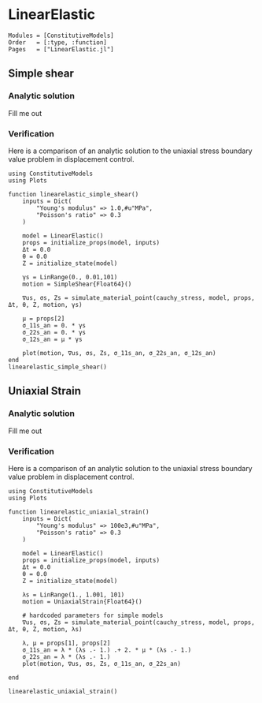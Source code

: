 # LinearElastic
```@autodocs
Modules = [ConstitutiveModels]
Order   = [:type, :function]
Pages   = ["LinearElastic.jl"]
```

## Simple shear
### Analytic solution
Fill me out

### Verification
Here is a comparison of an analytic solution to the uniaxial stress boundary value problem in displacement control.
```@example
using ConstitutiveModels
using Plots

function linearelastic_simple_shear()
    inputs = Dict(
        "Young's modulus" => 1.0,#u"MPa",
        "Poisson's ratio" => 0.3
    )

    model = LinearElastic()
    props = initialize_props(model, inputs)
    Δt = 0.0
    θ = 0.0
    Z = initialize_state(model)

    γs = LinRange(0., 0.01,101)
    motion = SimpleShear{Float64}()

    ∇us, σs, Zs = simulate_material_point(cauchy_stress, model, props, Δt, θ, Z, motion, γs)

    μ = props[2]
    σ_11s_an = 0. * γs
    σ_22s_an = 0. * γs
    σ_12s_an = μ * γs

    plot(motion, ∇us, σs, Zs, σ_11s_an, σ_22s_an, σ_12s_an)
end
linearelastic_simple_shear()
```

## Uniaxial Strain
### Analytic solution
Fill me out

### Verification
Here is a comparison of an analytic solution to the uniaxial stress boundary value problem in displacement control.
```@example
using ConstitutiveModels
using Plots

function linearelastic_uniaxial_strain()
    inputs = Dict(
        "Young's modulus" => 100e3,#u"MPa",
        "Poisson's ratio" => 0.3
    )

    model = LinearElastic()
    props = initialize_props(model, inputs)
    Δt = 0.0
    θ = 0.0
    Z = initialize_state(model)

    λs = LinRange(1., 1.001, 101)
    motion = UniaxialStrain{Float64}()

    # hardcoded parameters for simple models
    ∇us, σs, Zs = simulate_material_point(cauchy_stress, model, props, Δt, θ, Z, motion, λs)

    λ, μ = props[1], props[2]
    σ_11s_an = λ * (λs .- 1.) .+ 2. * μ * (λs .- 1.)
    σ_22s_an = λ * (λs .- 1.)
    plot(motion, ∇us, σs, Zs, σ_11s_an, σ_22s_an)

end

linearelastic_uniaxial_strain()
```